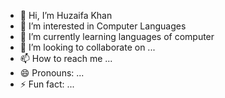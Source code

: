 - 👋 Hi, I’m Huzaifa Khan
- 👀 I’m interested in Computer Languages
- 🌱 I’m currently learning languages of computer
- 💞️ I’m looking to collaborate on ...
- 📫 How to reach me ...
- 😄 Pronouns: ...
- ⚡ Fun fact: ...

<!---
Huzaifa-Khan444/Huzaifa-Khan444 is a ✨ special ✨ repository because its `README.md` (this file) appears on your GitHub profile.
You can click the Preview link to take a look at your changes.
--->
